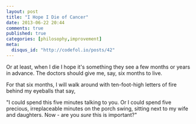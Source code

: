 ```yaml
---
layout: post
title: "I Hope I Die of Cancer"
date: 2013-06-22 20:44
comments: true
published: true
categories: [philosophy,improvement]
meta:
  disqus_id: "http://codefol.io/posts/42"
---
```

Or at least, when I die I hope it's something they see a few months or years in advance.  The doctors should give me, say, six months to live.

For that six months, I will walk around with ten-foot-high letters of fire behind my eyeballs that say,

"I could spend this five minutes talking to you.  Or I could spend five precious, irreplaceable minutes on the porch swing, sitting next to my wife and daughters.  Now - are you <i>sure</i> this is important?"

